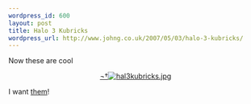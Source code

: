 ```yaml
--- 
wordpress_id: 600
layout: post
title: Halo 3 Kubricks
wordpress_url: http://www.johng.co.uk/2007/05/03/halo-3-kubricks/
---
```

Now these are cool

<a href="http://www.johng.co.uk/wp-content/uploads/2007/05/hal3kubricks.jpg" title="hal3kubricks.jpg">
<p style="text-align: center">¬†<img src="http://www.johng.co.uk/wp-content/uploads/2007/05/hal3kubricks.jpg" ilo-full-src="http://www.johng.co.uk/wp-content/uploads/2007/05/hal3kubricks.jpg" alt="hal3kubricks.jpg" /></p>

</a>

I want <a href="http://www.bungie.net/News/content.aspx?type=news&amp;cid=12405">them</a>!
